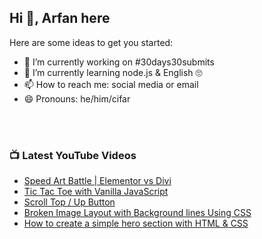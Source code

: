 ## Hi 👋, Arfan here

Here are some ideas to get you started:
- 🔭 I’m currently working on #30days30submits 
- 🌱 I’m currently learning node.js & English 🙄
- 📫 How to reach me: social media or email
- 😄 Pronouns: he/him/cifar

<br />
<br />

### 📺 Latest YouTube Videos
<!-- YOUTUBE:START -->
- [Speed Art Battle | Elementor vs Divi](https://www.youtube.com/watch?v=7GPcfNRiK5c)
- [Tic Tac Toe with Vanilla JavaScript](https://www.youtube.com/watch?v=S3qHB9mJ2zA)
- [Scroll Top / Up Button](https://www.youtube.com/watch?v=oySFUd5YpxQ)
- [Broken Image Layout with Background lines Using CSS](https://www.youtube.com/watch?v=fnPH0gLA3_g)
- [How to create a simple hero section with HTML & CSS](https://www.youtube.com/watch?v=fs923Mu5EXY)
<!-- YOUTUBE:END -->

